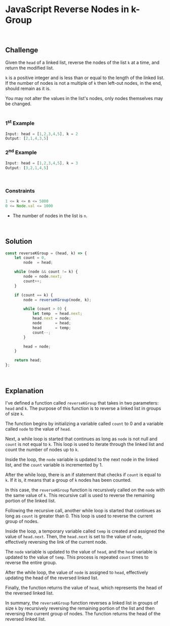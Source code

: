 # JavaScript Reverse Nodes in k-Group
<br/>

## Challenge
Given the `head` of a linked list, reverse the nodes of the list `k` at a time, and return the modified list.

`k` is a positive integer and is less than or equal to the length of the linked list. If the number of nodes is not a multiple of `k` then left-out nodes, in the end, should remain as it is.

You may not alter the values in the list's nodes, only nodes themselves may be changed.
<br/>
<br/>

### 1<sup>st</sup> Example

```JavaScript
Input: head = [1,2,3,4,5], k = 2
Output: [2,1,4,3,5]
```

### 2<sup>nd</sup> Example

```JavaScript
Input: head = [1,2,3,4,5], k = 3
Output: [3,2,1,4,5]
```

<br/>

### Constraints

```JavaScript
1 <= k <= n <= 5000
0 <= Node.val <= 1000
```

- The number of nodes in the list is `n`.

<br/>

## Solution

```JavaScript
const reverseKGroup = (head, k) => {
    let count = 0,
        node  = head;

    while (node && count != k) {
        node = node.next;
        count++;
    }

    if (count == k) {
        node = reverseKGroup(node, k);

        while (count > 0) {
            let temp  = head.next;
            head.next = node;
            node      = head;
            head      = temp;
            count--;
        }

        head = node;
    }

    return head;
};
```

<br/>

## Explanation

I've defined a function called `reverseKGroup` that takes in two parameters: `head` and `k`. The purpose of this function is to reverse a linked list in groups of size `k`.
<br/>

The function begins by initializing a variable called `count` to 0 and a variable called `node` to the value of `head`.
<br/>

Next, a while loop is started that continues as long as `node` is not null and `count` is not equal to `k`. This loop is used to iterate through the linked list and count the number of nodes up to `k`.
<br/>

Inside the loop, the `node` variable is updated to the next node in the linked list, and the `count` variable is incremented by 1.
<br/>

After the while loop, there is an if statement that checks if `count` is equal to `k`. If it is, it means that a group of `k` nodes has been counted.
<br/>

In this case, the `reverseKGroup` function is recursively called on the `node` with the same value of `k`. This recursive call is used to reverse the remaining portion of the linked list.
<br/>

Following the recursive call, another while loop is started that continues as long as `count` is greater than 0. This loop is used to reverse the current group of nodes.
<br/>

Inside the loop, a temporary variable called `temp` is created and assigned the value of `head.next`. Then, the `head.next` is set to the value of `node`, effectively reversing the link of the current node.
<br/>

The `node` variable is updated to the value of `head`, and the `head` variable is updated to the value of `temp`. This process is repeated `count` times to reverse the entire group.
<br/>

After the while loop, the value of `node` is assigned to `head`, effectively updating the head of the reversed linked list.
<br/>

Finally, the function returns the value of `head`, which represents the head of the reversed linked list.
<br/>

In summary, the `reverseKGroup` function reverses a linked list in groups of size `k` by recursively reversing the remaining portion of the list and then reversing the current group of nodes. The function returns the head of the reversed linked list.
<br/>
<br/>